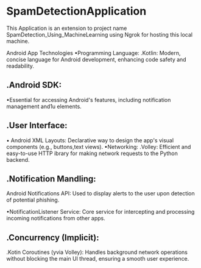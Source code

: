 # SpamDetectionApplication
This Application is an extension to project name SpamDetection_Using_MachineLearning using Ngrok for hosting this local machine.


Android App Technologies
•Programming Language:
.Kotlin: Modern, concise language for Android development, enhancing code safety and readability.

.Android SDK:
-
•Essential for accessing Android's features, including notification management and1u
elements.

.User Interface:
-
• Android XML Layouts: Declarative way to design the app's visual components (e.g., buttons,text views).
•Networking:
.Volley: Efficient and easy-to-use HTTP ibrary for making network requests to the Python backend.

.Notification Mandling:
-
Android Notifications API: Used to display alerts to the user upon detection of potential
phishing.

•NotificationListener Service: Core service for intercepting and processing incoming notifications from other apps.

.Concurrency (Implicit):
-
.Kotin Coroutines (yvia Volley): Handles background network operations without blocking the main Ul thread, ensuring a smooth user experience.